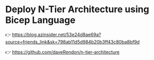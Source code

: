 # Deploy N-Tier Architecture using Bicep Language

👉 https://blog.azinsider.net/53e24d8ae69a?source=friends_link&sk=798ab11d5d984b20b3ff43c80ba8bf9d

👉 https://github.com/daveRendon/n-tier-architecture
